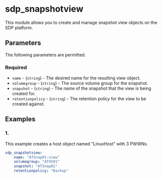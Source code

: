 # sdp_snapshotview

This module allows you to create and manage snapshot view objects on the SDP platform. 

## Parameters

The following parameters are permitted.

### Required
* `name` - (`string`) - The desired name for the resulting view object.
* `volumegroup` - (`string`) - The source volume group for the snapshot. 
* `snapshot` - (`string`) - The name of the snapshot that the view is being created for. 
* `retentionpolicy` - (`string`) - The retention policy for the view to be created against. 


## Examples
### 1. 
This example creates a host object named "LinuxHost" with 3 PWWNs. 
```yaml
sdp_snapshotview: 
    name: "ATSnap01-view"
    volumegroup: "ATVG01"
    snapshot: "ATSnap01"
    retentionpolicy: "Backup"
```
